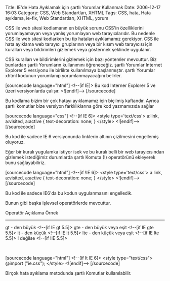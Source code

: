 Title: IE&#039;de Hata Ayıklamak için şartlı Yorumlar Kullanmak
Date: 2006-12-17 16:03
Category: CSS, Web Standartları, XHTML
Tags: CSS, hata, Hata ayıklama, ie-fix, Web Standartları, XHTML, yorum

CSS ile web sitesi kodlamanın en büyük sorunu CSS'in özelliklerini
yorumlayamayan veya yanlış yorumlayan web tarayıcılarıdır. Bu nedenle
CSS ile web sitesi kodlarken bu tip hataları ayıklamamız gerekiyor. CSS
ile hata ayıklama web tarayıcı gruplarının veya bir kısım web tarayıcısı
için kuralları veya bildirimleri gizlemek veya göstermek şeklinde
uygulanır. <!--more-->

CSS kuralları ve bildirimlerini gizlemek için bazı yöntemler mevcuttur.
Biz bunlardan şartlı Yorumların kullanımını öğreneceğiz. şartlı Yorumlar
Internet Explorer 5 versiyonu ile birlikte kullanılmaya başlanmıştır.
şartlı Yorumlar xhtml kodunun yorumlanıp yorumlanmayacağını belirler.

[sourcecode language="html"] \<!--[if IE]\> Bu kod Interner Explorer 5
ve üzeri versiyonlarda çalışır. \<![endif]--\> [/sourcecode]

Bu kodlama bizim bir çok hatayı ayıklamamız için biçilmiş kaftandır.
Ayrıca şartlı komutlar bize versiyon farklılıklarına göre kod
yazmamızıda sağlar

[sourcecode language="css"] \<!--[if IE 6]\> \<style type='text/css'\>
a:link, a:visited, a:active { text-decoration: none; } \</style\>
\<![endif]--\> [/sourcecode]

Bu kod ile sadece IE 6 versiyonunda linklerin altının çizilmesini
engellemiş oluyoruz.

Eğer bir kuralı yugulamka istiyor isek ve bu kuralı belli bir web
tarayıcısından gizlemek istediğimiz durumlarda şartlı Komuta (!)
operatörünü ekleyerek bunu sağlayabiliriz.

[sourcecode language="html"] \<!--[if !IE 6]\> \<style type='text/css'\>
a:link, a:visited, a:active { text-decoration: none; } \</style\>
\<![endif]--\> [/sourcecode]

Bu kod ile sadece IE6'da bu kodun uygulanmasını engelledik.

Bunun gibi başka işlevsel operatörlerde mevcuttur.

  Operatör   Açıklama                Örnek
  ---------- ----------------------- ------------------------
  gt         - den büyük             \<!--[if IE gt 5.5]\>
  gte        - den büyük veya eşit   \<!--[if IE gte 5.5]\>
  lt         - den küçük             \<!--[if IE lt 5.5]\>
  lte        - den küçük veya eşit   \<!--[if IE lte 5.5]\>
  !          değilse                 \<!--[if !IE 5.5]\>

 

[sourcecode language="html"] \<!--[if lt IE 6]\> \<style
type="text/css"\> @import ("ie.css"); \</style\> \<![endif]–\>
[/sourcecode]

Birçok hata ayıklama metodunda şartlı Komutlar kullanılabilir.

</p>

